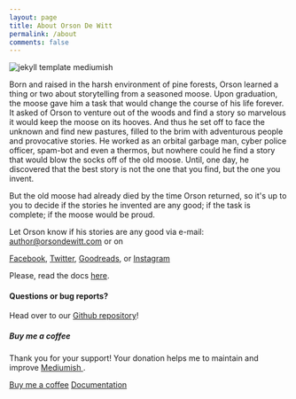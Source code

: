 ```yaml
---
layout: page
title: About Orson De Witt
permalink: /about
comments: false
---
```


<div class="row justify-content-between">
<div class="col-md-8 pr-5">

<p class="mb-5"><img class="shadow-lg" src="{{site.baseurl}}/assets/images/Orson.jpg" alt="jekyll template mediumish" /></p>

<p>Born and raised in the harsh environment of pine forests, Orson learned a thing or two about storytelling from a seasoned moose. Upon graduation, the moose gave him a task that would change the course of his life forever. It asked of Orson to venture out of the woods and find a story so marvelous it would keep the moose on its hooves. And thus he set off to face the unknown and find new pastures, filled to the brim with adventurous people and provocative stories. He worked as an orbital garbage man, cyber police officer, spam-bot and even a thermos, but nowhere could he find a story that would blow the socks off of the old moose. Until, one day, he discovered that the best story is not the one that you find, but the one you invent. 
</p><p>
But the old moose had already died by the time Orson returned, so it's up to you to decide if the stories he invented are any good; if the task is complete; if the moose would be proud.<p>
Let Orson know if his stories are any good via e-mail: <a href="mailto:author@orsondewitt.com">author@orsondewitt.com</a> or on

<a href="http://www.facebook.com/OrsonDeWitt" target="_blank" alt="Facebook" title="Follow on Facebook">Facebook</a>,
<a href="http://twitter.com/intent/follow?source=followbutton&variant=1.0&screen_name=OrsonDeWitt" target="_blank" alt="Twitter" title="Follow on Twitter">Twitter</a>,
<a href="https://www.goodreads.com/OrsonDeWitt" target="_blank" alt="Goodreads" title="Follow on Goodreads">Goodreads</a>, or
<a href="http://instagram.com/OrsonDeWitt" target="_blank" alt="Instagram" title="Follow on Instagram">Instagram</a>
</p>

<p>Please, read the docs <a href="https://bootstrapstarter.com/bootstrap-templates/template-mediumish-bootstrap-jekyll/">here</a>.</p>

<h4>Questions or bug reports?</h4>

<p>Head over to our <a href="https://github.com/wowthemesnet/mediumish-theme-jekyll">Github repository</a>!</p>

</div>

<div class="col-md-4">

<div class="sticky-top sticky-top-80">
<h5>Buy me a coffee</h5>

<p>Thank you for your support! Your donation helps me to maintain and improve <a target="_blank" href="https://github.com/wowthemesnet/mediumish-theme-jekyll">Mediumish <i class="fab fa-github"></i></a>.</p>

<a target="_blank" href="https://www.wowthemes.net/donate/" class="btn btn-danger">Buy me a coffee</a> <a target="_blank" href="https://bootstrapstarter.com/bootstrap-templates/template-mediumish-bootstrap-jekyll/" class="btn btn-warning">Documentation</a>

</div>
</div>
</div>
